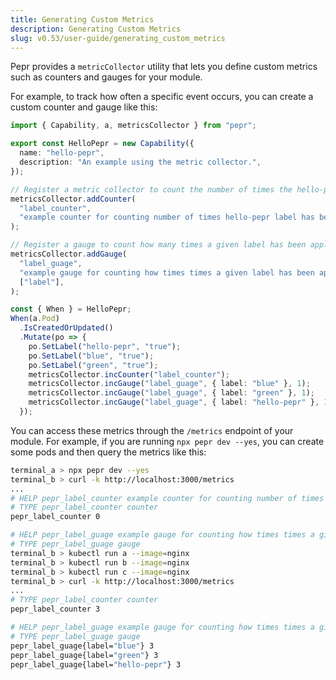```yaml
---
title: Generating Custom Metrics
description: Generating Custom Metrics
slug: v0.53/user-guide/generating_custom_metrics
---
```



Pepr provides a `metricCollector` utility that lets you define custom metrics such as counters and gauges for your module.

For example, to track how often a specific event occurs, you can create a custom counter and gauge like this:

```typescript
import { Capability, a, metricsCollector } from "pepr";

export const HelloPepr = new Capability({
  name: "hello-pepr",
  description: "An example using the metric collector.",
});

// Register a metric collector to count the number of times the hello-pepr label has been applied
metricsCollector.addCounter(
  "label_counter",
  "example counter for counting number of times hello-pepr label has been applied",
);

// Register a gauge to count how many times a given label has been applied
metricsCollector.addGauge(
  "label_guage",
  "example gauge for counting how times times a given label has been applied",
  ["label"],
);

const { When } = HelloPepr;
When(a.Pod)
  .IsCreatedOrUpdated()
  .Mutate(po => {
    po.SetLabel("hello-pepr", "true");
    po.SetLabel("blue", "true");
    po.SetLabel("green", "true");
    metricsCollector.incCounter("label_counter");
    metricsCollector.incGauge("label_guage", { label: "blue" }, 1);
    metricsCollector.incGauge("label_guage", { label: "green" }, 1);
    metricsCollector.incGauge("label_guage", { label: "hello-pepr" }, 1);
  });
```

You can access these metrics through the `/metrics` endpoint of your module. For example, if you are running `npx pepr dev --yes`, you can create some pods and then query the metrics like this:

```bash
terminal_a > npx pepr dev --yes
terminal_b > curl -k http://localhost:3000/metrics
...
# HELP pepr_label_counter example counter for counting number of times hello-pepr label has been applied
# TYPE pepr_label_counter counter
pepr_label_counter 0

# HELP pepr_label_guage example gauge for counting how times times a given label has been applied
# TYPE pepr_label_guage gauge
terminal_b > kubectl run a --image=nginx 
terminal_b > kubectl run b --image=nginx
terminal_b > kubectl run c --image=nginx
terminal_b > curl -k http://localhost:3000/metrics
...
# TYPE pepr_label_counter counter
pepr_label_counter 3

# HELP pepr_label_guage example gauge for counting how times times a given label has been applied
# TYPE pepr_label_guage gauge
pepr_label_guage{label="blue"} 3
pepr_label_guage{label="green"} 3
pepr_label_guage{label="hello-pepr"} 3
```
